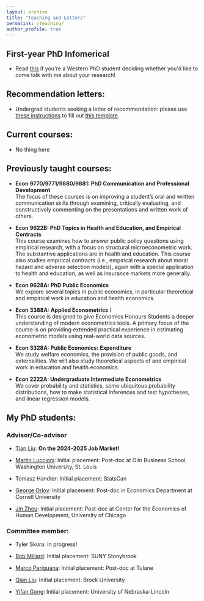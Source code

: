 ```yaml
---
layout: archive
title: "Teaching and Letters"
permalink: /teaching/
author_profile: true
---
```


<!--
EXAMPLE COMMENT BLOCK
-->


## First-year PhD Infomerical

* Read [this](/files/teaching/infomercial_slides.pdf) if you're a Western PhD student deciding whether you'd like to come talk with me about your research! 

## Recommendation letters:

* Undergrad students seeking a letter of recommendation: please use [these instructions](/files/teaching/nirav_instructions.pdf) to fill out [this template](/files/teaching/nirav_instructions_template.ods).

## Current courses:

* No thing here

## Previously taught courses:

* **Econ 9770/9771/9880/9881: PhD Communication and Professional Development**  
The focus of these courses is on improving a student’s oral and written communication skills through examining, critically evaluating, and constructively commenting on the presentations and written work of others.

* **Econ 9622B: PhD Topics in Health and Education, and Empirical Contracts**  
This course examines how to answer public policy questions using empirical research, with a focus on structural microeconometric work. The substantive applications are in health and education. This course also studies empirical contracts (i.e., empirical research about moral hazard and adverse selection models), again with a special application to health and education, as well as insurance markets more generally.

* **Econ 9628A: PhD Public Economics**  
We explore several topics in public economics, in particular theoretical and empirical work in education and health economics.

* **Econ 3388A: Applied Econometrics** I  
This course is designed to give Economics Honours Students a deeper understanding of modern econometrics tools. A primary focus of the course is on providing extended practical experience in estimating econometric models using real-world data sources.

* **Econ 3328A: Public Economics: Expenditure**  
We study welfare economics, the provision of public goods, and externalities. We will also study theoretical aspects of and empirical work in education and health economics.

* **Econ 2222A: Undergraduate Intermediate Econometrics**  
We cover probability and statistics, some ubiquitous probability distributions, how to make statistical inferences and test hypotheses, and linear regression models.


## My PhD students:

### Advisor/Co-advisor

* [Tian Liu](https://sites.google.com/view/tian-liu): **On the 2024-2025 Job Market!**
	
* [Martin Luccioni](https://sites.google.com/view/martinluccioni): Initial placement: Post-doc at Olin Business School, Washington University, St. Louis 
	
* Tomasz Handler: Initial placement: StatsCan
	
* [George Orlov](https://sites.google.com/site/orlovecon): Initial placement: Post-doc in Economics Department at Cornell University 
	
* [Jin Zhou](https://sites.google.com/site/jinzhouecon): Initial placement: Post-doc at Center for the Economics of Human Development, University of Chicago 
	
	
### Committee member:

* Tyler Skura: In progress!

* [Bob Millard](https://www.robertgmillard.com): Initial placement: SUNY Stonybrook 
	
* [Marco Pariguana](https://www.marcopariguana.com): Initial placement: Post-doc at Tulane 
	
* [Qian Liu](https://sites.google.com/view/qianliu): Initial placement: Brock University 

* [Yifan Gong](https://sites.google.com/view/yifan-gong): Initial placement: University of Nebraska-Lincoln 

